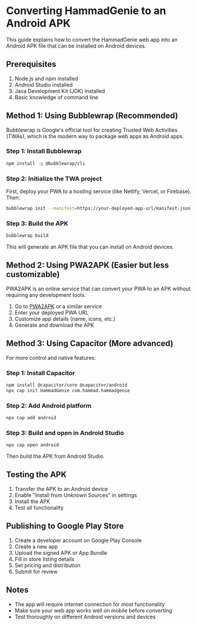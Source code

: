 # Converting HammadGenie to an Android APK

This guide explains how to convert the HammadGenie web app into an Android APK file that can be installed on Android devices.

## Prerequisites

1. Node.js and npm installed
2. Android Studio installed
3. Java Development Kit (JDK) installed
4. Basic knowledge of command line

## Method 1: Using Bubblewrap (Recommended)

Bubblewrap is Google's official tool for creating Trusted Web Activities (TWAs), which is the modern way to package web apps as Android apps.

### Step 1: Install Bubblewrap

```bash
npm install -g @bubblewrap/cli
```

### Step 2: Initialize the TWA project

First, deploy your PWA to a hosting service (like Netlify, Vercel, or Firebase). Then:

```bash
bubblewrap init --manifest=https://your-deployed-app-url/manifest.json
```

### Step 3: Build the APK

```bash
bubblewrap build
```

This will generate an APK file that you can install on Android devices.

## Method 2: Using PWA2APK (Easier but less customizable)

PWA2APK is an online service that can convert your PWA to an APK without requiring any development tools.

1. Go to [PWA2APK](https://pwa2apk.com/) or a similar service
2. Enter your deployed PWA URL
3. Customize app details (name, icons, etc.)
4. Generate and download the APK

## Method 3: Using Capacitor (More advanced)

For more control and native features:

### Step 1: Install Capacitor

```bash
npm install @capacitor/core @capacitor/android
npx cap init HammadGenie com.hammad.hammadgenie
```

### Step 2: Add Android platform

```bash
npx cap add android
```

### Step 3: Build and open in Android Studio

```bash
npx cap open android
```

Then build the APK from Android Studio.

## Testing the APK

1. Transfer the APK to an Android device
2. Enable "Install from Unknown Sources" in settings
3. Install the APK
4. Test all functionality

## Publishing to Google Play Store

1. Create a developer account on Google Play Console
2. Create a new app
3. Upload the signed APK or App Bundle
4. Fill in store listing details
5. Set pricing and distribution
6. Submit for review

## Notes

- The app will require internet connection for most functionality
- Make sure your web app works well on mobile before converting
- Test thoroughly on different Android versions and devices
